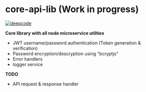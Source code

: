 # core-api-lib (Work in progress)

[![deepcode](https://www.deepcode.ai/api/gh/badge?key=eyJhbGciOiJIUzI1NiIsInR5cCI6IkpXVCJ9.eyJwbGF0Zm9ybTEiOiJnaCIsIm93bmVyMSI6ImNvZG5lc3QtcHJvamVjdHMiLCJyZXBvMSI6ImNvcmUtYXBpLWxpYiIsImluY2x1ZGVMaW50IjpmYWxzZSwiYXV0aG9ySWQiOjI2MjIwLCJpYXQiOjE2MDg5MTY5ODF9.10DVf_ju-yKc_9Naj93ytBOlT3ywbH0wvqqI7msdlRM)](https://www.deepcode.ai/app/gh/codnest-projects/core-api-lib/_/dashboard?utm_content=gh%2Fcodnest-projects%2Fcore-api-lib)

**Core library with all node microservice utilties**
 - JWT username/password authentication (Token generation & verification)
 - Password encryption/descryption using "bcryptjs"
 - Error handlers
 - logger service

 **TODO**
 - API request & response handler
